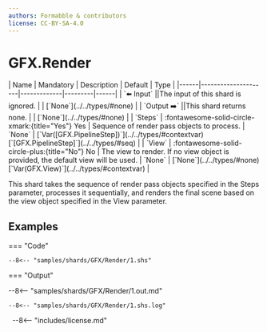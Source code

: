 ```yaml
---
authors: Formabble & contributors
license: CC-BY-SA-4.0
---
```



# GFX.Render

<div class="sh-parameters" markdown="1">
| Name | Mandatory | Description | Default | Type |
|------|---------------------|-------------|---------|------|
| `⬅️ Input` ||The input of this shard is ignored. | | [`None`](../../types/#none) |
| `Output ➡️` ||This shard returns none. | | [`None`](../../types/#none) |
| `Steps` | :fontawesome-solid-circle-xmark:{title="Yes"} Yes  | Sequence of render pass objects to process. | `None` | [`Var([GFX.PipelineStep])`](../../types/#contextvar)[`[GFX.PipelineStep]`](../../types/#seq) |
| `View` | :fontawesome-solid-circle-plus:{title="No"} No  | The view to render. If no view object is provided, the default view will be used. | `None` | [`None`](../../types/#none)[`Var(GFX.View)`](../../types/#contextvar) |

</div>

This shard takes the sequence of render pass objects specified in the Steps parameter, processes it sequentially, and renders the final scene based on the view object specified in the View parameter.

## Examples

=== "Code"

  ```x86asm linenums="1"
  --8<-- "samples/shards/GFX/Render/1.shs"
  ```

=== "Output"

  --8<-- "samples/shards/GFX/Render/1.out.md"

  ```
  --8<-- "samples/shards/GFX/Render/1.shs.log"
  ```
&nbsp;
--8<-- "includes/license.md"

